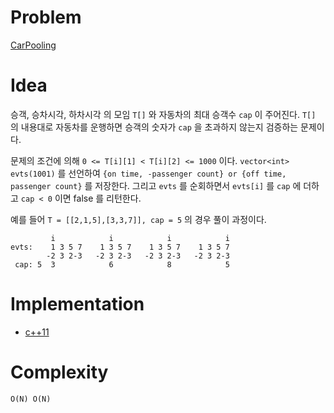 # Problem

[CarPooling](https://leetcode.com/problems/car-pooling/)

# Idea

승객, 승차시각, 하차시각 의 모임 `T[]` 와 자동차의 최대 승객수 `cap`
이 주어진다. `T[]` 의 내용대로 자동차를 운행하면 승객의 숫자가 `cap`
을 초과하지 않는지 검증하는 문제이다.

문제의 조건에 의해 `0 <= T[i][1] < T[i][2] <= 1000` 이다.
`vector<int> evts(1001)` 를 선언하여 `{on time, -passenger count} or
{off time, passenger count}` 를 저장한다. 그리고 `evts` 를 순회하면서
`evts[i]` 를 `cap` 에 더하고 `cap < 0` 이면 false 를 리턴한다.

예를 들어 `T = [[2,1,5],[3,3,7]], cap = 5` 의 경우 풀이 과정이다.

```
         i            i            i            i
evts:    1 3 5 7    1 3 5 7    1 3 5 7    1 3 5 7
        -2 3 2-3   -2 3 2-3   -2 3 2-3   -2 3 2-3
 cap: 5  3            6            8            5
```

# Implementation

* [c++11](a.cpp)

# Complexity

```
O(N) O(N)
```
